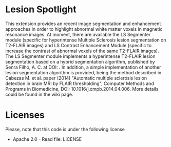 # Lesion Spotlight

This extension provides an recent image segmentation and enhancement approaches in order to highlight abnormal white matter voxels in magnetic resonance images. At moment, there are available the LS Segmenter module (specific for hyperintense Multiple Sclerosis lesion segmentation on T2-FLAIR images) and LS Contrast Enhancement Module (specific to increase the contrast of abnormal voxels of the same T2-FLAIR images). The LS Segmenter module implements a hyperintense T2-FLAIR lesion segmentation based on a hybrid segmentation algorithm, published by Senra Filho, A. C. at DOI: . In addition, a simple implementation of another lesion segmentation algorithm is provided, being the method described in Cabezas M. et al. paper (2014) "Automatic multiple sclerosis lesion detection in brain MRI by FLAIR thresholding", Computer Methods and Programs in Biomedicine, DOI: 10.1016/j.cmpb.2014.04.006. More details could be found in the wiki page.

# Licenses

Please, note that this code is under the following license

 * Apache 2.0 - Read file: LICENSE
